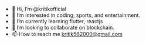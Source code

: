 - 👋 Hi, I’m @kritikofficial
- 👀 I’m interested in coding, sports, and entertainment.
- 🌱 I’m currently learning flutter, reactjs
- 💞️ I’m looking to collaborate on blockchain.
- 📫 How to reach me kritik562000@gmail.com

<!---
kritikofficial/kritikofficial is a ✨ special ✨ repository because its `README.md` (this file) appears on your GitHub profile.
You can click the Preview link to take a look at your changes.
--->
